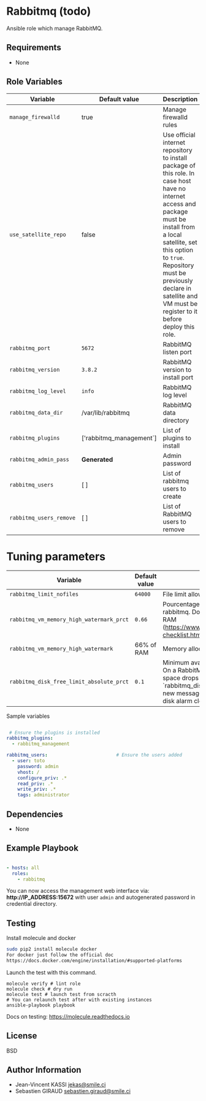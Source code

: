 Rabbitmq (todo)
==========

Ansible role which manage RabbitMQ.

Requirements
------------

* None


Role Variables
--------------

| Variable | Default value | Description |
| -------- | ------------- | ----------- |
| `manage_firewalld` | true | Manage firewalld rules |
| `use_satellite_repo` | false | Use official internet repository to install package of this role. In case host have no internet access and package must be install from a local satellite, set this option to `true`. Repository must be previously declare in satellite and VM must be register to it before deploy this role. |
| `rabbitmq_port` | `5672`  | RabbitMQ listen port |
| `rabbitmq_version` | `3.8.2`  | RabbitMQ version to install port |
| `rabbitmq_log_level` | `info`  | RabbitMQ log level |
| `rabbitmq_data_dir` | /var/lib/rabbitmq  | RabbitMQ data directory |
| `rabbitmq_plugins` | ['rabbitmq_management`]  | List of plugins to install |
| `rabbitmq_admin_pass` | **Generated** | Admin password |
| `rabbitmq_users` | [ ] | List of rabbitmq users to create |
| `rabbitmq_users_remove` | [ ] | List of RabbitMQ users to remove |

# Tuning parameters
| Variable | Default value | Description |
| -------- | ------------- | ----------- |
| `rabbitmq_limit_nofiles` | `64000` | File limit allow to open for `rabbitmq` user |
| `rabbitmq_vm_memory_high_watermark_prct` | `0.66` | Pourcentage of memory allocated to rabbitmq. Don't used more than 70% of RAM (https://www.rabbitmq.com/production-checklist.html#resource-limits-ram) |
| `rabbitmq_vm_memory_high_watermark` | 66% of RAM | Memory allocated to rabbitmq in MB |
| `rabbitmq_disk_free_limit_absolute_prct` | `0.1` | Minimum available pourcent disk space. On a RabbitMQ node if available disk space drops below `rabbitmq_disk_free_limit_absolute``all new messages will be blocked until the disk alarm clears |

Sample variables

```yaml

 # Ensure the plugins is installed
rabbitmq_plugins:
  - rabbitmq_management

rabbitmq_users:                         # Ensure the users added
  - user: toto
    password: admin
    vhost: /
    configure_priv: .*
    read_priv: .*
    write_priv: .*
    tags: administrator
```

Dependencies
------------

* None


Example Playbook
----------------

```yaml

- hosts: all
  roles:
    - rabbitmq
```

You can now access the management web interface via:  **http://IP_ADDRESS:15672** with user `admin` and autogenerated password in credential directory.

Testing
--------

Install molecule and docker

```bash
sudo pip2 install molecule docker
For docker just follow the official doc
https://docs.docker.com/engine/installation/#supported-platforms
```

Launch the test with this command.

```
molecule verify # lint role
molecule check # dry run
molecule test # launch test from scracth
# You can relaunch test after with existing instances
ansible-playbook playbook
```

Docs on testing:
https://molecule.readthedocs.io

License
-------

BSD

Author Information
------------------

* Jean-Vincent KASSI <jekas@smile.ci>
* Sebastien GIRAUD <sebastien.giraud@smile.ci>

